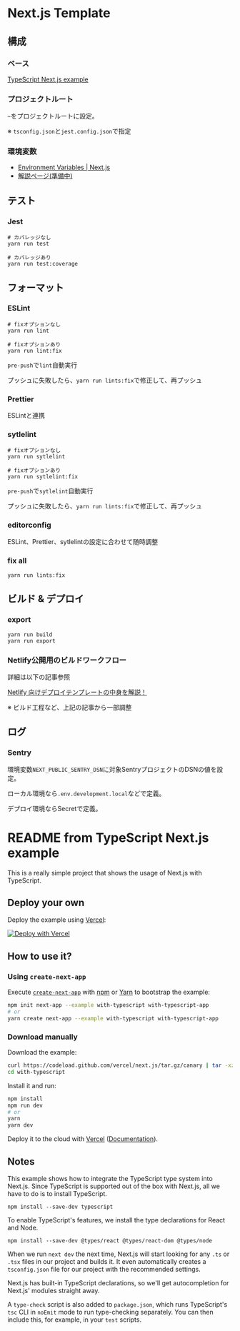 # Next.js Template
## 構成
### ベース
[TypeScript Next.js example](https://github.com/vercel/next.js/tree/canary/examples/with-typescript)

### プロジェクトルート
`~`をプロジェクトルートに設定。

※ `tsconfig.json`と`jest.config.json`で指定

### 環境変数
* [Environment Variables | Next.js](https://nextjs.org/docs/basic-features/environment-variables)
* [解説ページ(準備中)]()

## テスト
### Jest
```shell script
# カバレッジなし
yarn run test

# カバレッジあり
yarn run test:coverage
```

## フォーマット
### ESLint
```shell script
# fixオプションなし
yarn run lint

# fixオプションあり
yarn run lint:fix
```
`pre-push`で`lint`自動実行

プッシュに失敗したら、`yarn run lints:fix`で修正して、再プッシュ

### Prettier
ESLintと連携

### sytlelint
```shell script
# fixオプションなし
yarn run sytlelint

# fixオプションあり
yarn run sytlelint:fix
```
`pre-push`で`sytlelint`自動実行

プッシュに失敗したら、`yarn run lints:fix`で修正して、再プッシュ

### editorconfig
ESLint、Prettier、sytlelintの設定に合わせて随時調整

### fix all
```shell script
yarn run lints:fix
```

## ビルド & デプロイ
### export
```shell script
yarn run build
yarn run export
```

### Netlify公開用のビルドワークフロー
詳細は以下の記事参照

[Netlify 向けデプロイテンプレートの中身を解説！](https://mmll.hatenablog.com/entry/category/services/netlify/template-deploy-to-netlify-source-code)

※ ビルド工程など、上記の記事から一部調整

## ログ
### Sentry
環境変数`NEXT_PUBLIC_SENTRY_DSN`に対象SentryプロジェクトのDSNの値を設定。

ローカル環境なら`.env.development.local`などで定義。

デプロイ環境ならSecretで定義。


# README from TypeScript Next.js example

This is a really simple project that shows the usage of Next.js with TypeScript.

## Deploy your own

Deploy the example using [Vercel](https://vercel.com):

[![Deploy with Vercel](https://vercel.com/button)](https://vercel.com/import/project?template=https://github.com/vercel/next.js/tree/canary/examples/with-typescript)

## How to use it?

### Using `create-next-app`

Execute [`create-next-app`](https://github.com/vercel/next.js/tree/canary/packages/create-next-app) with [npm](https://docs.npmjs.com/cli/init) or [Yarn](https://yarnpkg.com/lang/en/docs/cli/create/) to bootstrap the example:

```bash
npm init next-app --example with-typescript with-typescript-app
# or
yarn create next-app --example with-typescript with-typescript-app
```

### Download manually

Download the example:

```bash
curl https://codeload.github.com/vercel/next.js/tar.gz/canary | tar -xz --strip=2 next.js-canary/examples/with-typescript
cd with-typescript
```

Install it and run:

```bash
npm install
npm run dev
# or
yarn
yarn dev
```

Deploy it to the cloud with [Vercel](https://vercel.com/import?filter=next.js&utm_source=github&utm_medium=readme&utm_campaign=next-example) ([Documentation](https://nextjs.org/docs/deployment)).

## Notes

This example shows how to integrate the TypeScript type system into Next.js. Since TypeScript is supported out of the box with Next.js, all we have to do is to install TypeScript.

```
npm install --save-dev typescript
```

To enable TypeScript's features, we install the type declarations for React and Node.

```
npm install --save-dev @types/react @types/react-dom @types/node
```

When we run `next dev` the next time, Next.js will start looking for any `.ts` or `.tsx` files in our project and builds it. It even automatically creates a `tsconfig.json` file for our project with the recommended settings.

Next.js has built-in TypeScript declarations, so we'll get autocompletion for Next.js' modules straight away.

A `type-check` script is also added to `package.json`, which runs TypeScript's `tsc` CLI in `noEmit` mode to run type-checking separately. You can then include this, for example, in your `test` scripts.
